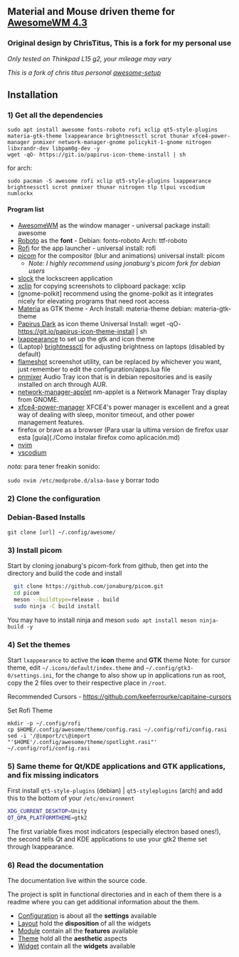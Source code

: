 ## Material and Mouse driven theme for [AwesomeWM 4.3](https://awesomewm.org/)
### Original design by ChrisTitus, This is a fork for my personal use

*Only tested on Thinkpad L15 g2, your mileage may vary*

*This is a fork of chris titus personal [awesome-setup](https://github.com/ChrisTitusTech/titus-awesome/tree/debian/widget)*



## Installation

### 1) Get all the dependencies

```
sudo apt install awesome fonts-roboto rofi xclip qt5-style-plugins materia-gtk-theme lxappearance brightnessctl scrot thunar xfce4-power-manager pnmixer network-manager-gnome policykit-1-gnome nitrogen libxrandr-dev libpam0g-dev -y
wget -qO- https://git.io/papirus-icon-theme-install | sh
```
for arch: 
```
sudo pacman -S awesome rofi xclip qt5-style-plugins lxappearance brightnessctl scrot pnmixer thunar nitrogen tlp tlpui vscodium numlockx
```

#### Program list

- [AwesomeWM](https://awesomewm.org/) as the window manager - universal package install: awesome
- [Roboto](https://fonts.google.com/specimen/Roboto) as the **font** - Debian: fonts-roboto Arch: ttf-roboto
- [Rofi](https://github.com/DaveDavenport/rofi) for the app launcher - universal install: rofi
- [picom](https://github.com/jonaburg/picom) for the compositor (blur and animations) universal install: picom
  - *Note: I highly recommend using jonaburg's picom fork for debian users* 
- [slock](https://github.com/aario/slock-blur) the lockscreen application
- [xclip](https://github.com/astrand/xclip) for copying screenshots to clipboard package: xclip
- [gnome-polkit] recommend using the gnome-polkit as it integrates nicely for elevating programs that need root access
- [Materia](https://github.com/nana-4/materia-theme) as GTK theme - Arch Install: materia-theme debian: materia-gtk-theme
- [Papirus Dark](https://github.com/PapirusDevelopmentTeam/papirus-icon-theme) as icon theme Universal Install: wget -qO- https://git.io/papirus-icon-theme-install | sh
- [lxappearance](https://sourceforge.net/projects/lxde/files/LXAppearance/) to set up the gtk and icon theme
- (Laptop) [brightnessctl]() for adjusting brightness on laptops (disabled by default)
- [flameshot](https://flameshot.js.org/#/) screenshot utility, can be replaced by whichever you want, just remember to edit the configuration/apps.lua file
- [pnmixer](https://github.com/nicklan/pnmixer) Audio Tray icon that is in debian repositories and is easily installed on arch through AUR.
- [network-manager-applet](https://gitlab.gnome.org/GNOME/network-manager-applet) nm-applet is a Network Manager Tray display from GNOME.
- [xfce4-power-manager](https://docs.xfce.org/xfce/xfce4-power-manager/start) XFCE4's power manager is excellent and a great way of dealing with sleep, monitor timeout, and other power management features.
- firefox or brave as a browser (Para usar la ultima version de firefox usar esta [guía](./Como instalar firefox como aplicación.md)
- [nvim](https://github.com/neovim/neovim/wiki/Building-Neovim)
- [vscodium](https://github.com/VSCodium/vscodium/releases)

*nota:* para tener freakin sonido:

``sudo nvim /etc/modprobe.d/alsa-base`` y borrar todo

### 2) Clone the configuration

### Debian-Based Installs

```
git clone [url] ~/.config/awesome/
```

### 3) Install picom

Start by cloning jonaburg's picom-fork from github, then get into the directory and build the code and install

```bash
  git clone https://github.com/jonaburg/picom.git 
  cd picom
  meson --buildtype=release . build
  sudo ninja -C build install
```

You may have to install ninja and meson  `sudo apt install meson ninja-build -y`

### 4) Set the themes

Start `lxappearance` to active the **icon** theme and **GTK** theme
Note: for cursor theme, edit `~/.icons/default/index.theme` and `~/.config/gtk3-0/settings.ini`, for the change to also show up in applications run as root, copy the 2 files over to their respective place in `/root`.

Recommended Cursors - <https://github.com/keeferrourke/capitaine-cursors>

Set Rofi Theme
```
mkdir -p ~/.config/rofi
cp $HOME/.config/awesome/theme/config.rasi ~/.config/rofi/config.rasi
sed -i '/@import/c\@import "'$HOME'/.config/awesome/theme/spotlight.rasi"' ~/.config/rofi/config.rasi
```

### 5) Same theme for Qt/KDE applications and GTK applications, and fix missing indicators

First install `qt5-style-plugins` (debian) | `qt5-styleplugins` (arch) and add this to the bottom of your `/etc/environment`

```bash
XDG_CURRENT_DESKTOP=Unity
QT_QPA_PLATFORMTHEME=gtk2
```

The first variable fixes most indicators (especially electron based ones!), the second tells Qt and KDE applications to use your gtk2 theme set through lxappearance.

### 6) Read the documentation

The documentation live within the source code.

The project is split in functional directories and in each of them there is a readme where you can get additional information about the them.

* [Configuration](./configuration) is about all the **settings** available
* [Layout](./layout) hold the **disposition** of all the widgets
* [Module](./module) contain all the **features** available
* [Theme](./theme) hold all the **aesthetic** aspects
* [Widget](./widget) contain all the **widgets** available
